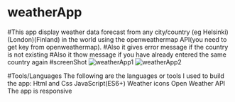 # weatherApp

#This app display weather data  forecast from any city/country (eg Helsinki)(London)(Finland) in the world using the openweathermap API(you need to get key from openweathermap).
#Also it gives error message if the country is not existing
#Also it thow message if you have already entered the same country again
#screenShot
![weatherApp1](https://user-images.githubusercontent.com/29287817/226903839-a6addec1-5b64-4921-8ed7-da4717abe009.JPG)
![weatherApp2](https://user-images.githubusercontent.com/29287817/226903855-de2dde48-791c-4914-8e84-0ac2c7353b1a.JPG)

#Tools/Languages
The following are the languages or tools I used to build the app:
Html and Css
JavaScript(ES6+)
Weather icons
Open Weather API
The app is responsive
